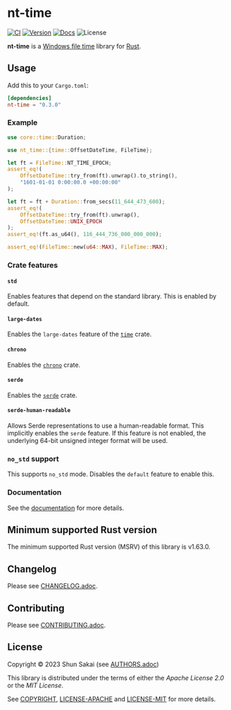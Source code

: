 # nt-time

[![CI][ci-badge]][ci-url]
[![Version][version-badge]][version-url]
[![Docs][docs-badge]][docs-url]
![License][license-badge]

**nt-time** is a [Windows file time][file-time-docs-url] library for
[Rust][rust-official-url].

## Usage

Add this to your `Cargo.toml`:

```toml
[dependencies]
nt-time = "0.3.0"
```

### Example

```rust
use core::time::Duration;

use nt_time::{time::OffsetDateTime, FileTime};

let ft = FileTime::NT_TIME_EPOCH;
assert_eq!(
    OffsetDateTime::try_from(ft).unwrap().to_string(),
    "1601-01-01 0:00:00.0 +00:00:00"
);

let ft = ft + Duration::from_secs(11_644_473_600);
assert_eq!(
    OffsetDateTime::try_from(ft).unwrap(),
    OffsetDateTime::UNIX_EPOCH
);
assert_eq!(ft.as_u64(), 116_444_736_000_000_000);

assert_eq!(FileTime::new(u64::MAX), FileTime::MAX);
```

### Crate features

#### `std`

Enables features that depend on the standard library.
This is enabled by default.

#### `large-dates`

Enables the `large-dates` feature of the [`time`][time-crate-url] crate.

#### `chrono`

Enables the [`chrono`][chrono-crate-url] crate.

#### `serde`

Enables the [`serde`][serde-official-url] crate.

#### `serde-human-readable`

Allows Serde representations to use a human-readable format.
This implicitly enables the `serde` feature.
If this feature is not enabled, the underlying 64-bit unsigned integer format
will be used.

### `no_std` support

This supports `no_std` mode.
Disables the `default` feature to enable this.

### Documentation

See the [documentation][docs-url] for more details.

## Minimum supported Rust version

The minimum supported Rust version (MSRV) of this library is v1.63.0.

## Changelog

Please see [CHANGELOG.adoc](CHANGELOG.adoc).

## Contributing

Please see [CONTRIBUTING.adoc](CONTRIBUTING.adoc).

## License

Copyright &copy; 2023 Shun Sakai (see [AUTHORS.adoc](AUTHORS.adoc))

This library is distributed under the terms of either the _Apache License 2.0_
or the _MIT License_.

See [COPYRIGHT](COPYRIGHT), [LICENSE-APACHE](LICENSE-APACHE) and
[LICENSE-MIT](LICENSE-MIT) for more details.

[ci-badge]: https://github.com/sorairolake/nt-time/workflows/CI/badge.svg
[ci-url]: https://github.com/sorairolake/nt-time/actions?query=workflow%3ACI
[version-badge]: https://img.shields.io/crates/v/nt-time
[version-url]: https://crates.io/crates/nt-time
[docs-badge]: https://img.shields.io/docsrs/nt-time
[docs-url]: https://docs.rs/nt-time
[license-badge]: https://img.shields.io/crates/l/nt-time
[file-time-docs-url]: https://docs.microsoft.com/en-us/windows/win32/sysinfo/file-times
[rust-official-url]: https://www.rust-lang.org/
[time-crate-url]: https://crates.io/crates/time
[chrono-crate-url]: https://crates.io/crates/chrono
[serde-official-url]: https://serde.rs/
